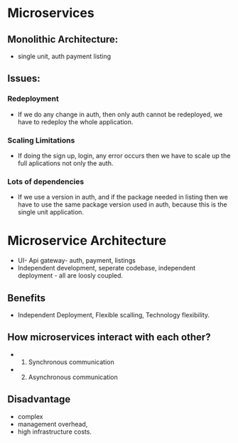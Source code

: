 # Microservices

## Monolithic Architecture: 
- single unit, auth payment listing

## Issues:
### Redeployment
- If we do any change in auth, then only auth cannot be redeployed, we have to redeploy the whole application.
### Scaling Limitations
- If doing the sign up, login, any error occurs then we have to scale up the full aplications not only the auth.
### Lots of dependencies
- If we use a version in auth, and if the package needed in listing then we have to use the same package version used in auth, 
because this is the single unit application.

# Microservice Architecture
- UI- Api gateway- auth, payment, listings
- Independent development, seperate codebase, independent deployment - all are loosly coupled.

## Benefits
- Independent Deployment, Flexible scalling, Technology flexibility.

## How microservices interact with each other?
- 1. Synchronous communication 
- 2. Asynchronous communication

## Disadvantage 
- complex
- management overhead,
- high infrastructure costs.

